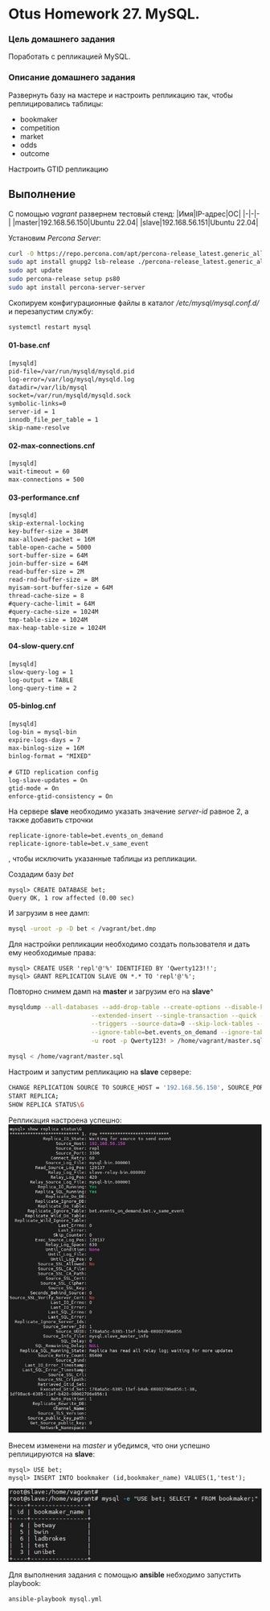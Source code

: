 # Otus Homework 27. MySQL.
### Цель домашнего задания
Поработать с репликацией MySQL.
### Описание домашнего задания
Развернуть базу на мастере и настроить репликацию так, чтобы реплицировались таблицы:
- bookmaker
- competition
- market
- odds
- outcome

Настроить GTID репликацию
## Выполнение
С помощью _vagrant_ развернем тестовый стенд:
|Имя|IP-адрес|ОС|
|-|-|-|
|master|192.168.56.150|Ubuntu 22.04|
|slave|192.168.56.151|Ubuntu 22.04|

Установим _Percona Server_:
```bash
curl -O https://repo.percona.com/apt/percona-release_latest.generic_all.deb
sudo apt install gnupg2 lsb-release ./percona-release_latest.generic_all.deb
sudo apt update
sudo percona-release setup ps80
sudo apt install percona-server-server
```
Скопируем конфигурационные файлы в каталог _/etc/mysql/mysql.conf.d/_ и перезапустим службу:
```bash
systemctl restart mysql
```
#### 01-base.cnf
```
[mysqld]
pid-file=/var/run/mysqld/mysqld.pid
log-error=/var/log/mysql/mysqld.log
datadir=/var/lib/mysql
socket=/var/run/mysqld/mysqld.sock
symbolic-links=0
server-id = 1
innodb_file_per_table = 1
skip-name-resolve
```
#### 02-max-connections.cnf
```
[mysqld]
wait-timeout = 60
max-connections = 500
```
#### 03-performance.cnf
```
[mysqld]
skip-external-locking
key-buffer-size = 384M
max-allowed-packet = 16M
table-open-cache = 5000
sort-buffer-size = 64M
join-buffer-size = 64M
read-buffer-size = 2M
read-rnd-buffer-size = 8M
myisam-sort-buffer-size = 64M
thread-cache-size = 8
#query-cache-limit = 64M
#query-cache-size = 1024M
tmp-table-size = 1024M
max-heap-table-size = 1024M
```
#### 04-slow-query.cnf
```
[mysqld]
slow-query-log = 1
log-output = TABLE
long-query-time = 2
```
#### 05-binlog.cnf
```
[mysqld]
log-bin = mysql-bin
expire-logs-days = 7
max-binlog-size = 16M
binlog-format = "MIXED"

# GTID replication config
log-slave-updates = On
gtid-mode = On
enforce-gtid-consistency = On
```
На сервере **slave** необходимо указать значение _server-id_ равное 2, а также добавить строчки
```
replicate-ignore-table=bet.events_on_demand
replicate-ignore-table=bet.v_same_event
```
, чтобы исключить указанные таблицы из репликации.

Создадим базу _bet_
```
mysql> CREATE DATABASE bet;
Query OK, 1 row affected (0.00 sec)
```
И загрузим в нее дамп:
```bash
mysql -uroot -p -D bet < /vagrant/bet.dmp
```
Для настройки репликации необходимо создать пользователя и дать ему необходимые права:
```
mysql> CREATE USER 'repl'@'%' IDENTIFIED BY 'Qwerty123!!';
mysql> GRANT REPLICATION SLAVE ON *.* TO 'repl'@'%';
```
Повторно снимем дамп на **master** и загрузим его на **slave**^
```bash
mysqldump --all-databases --add-drop-table --create-options --disable-keys \
                       --extended-insert --single-transaction --quick --events --routines \
                       --triggers --source-data=0 --skip-lock-tables --flush-privileges \
                       --ignore-table=bet.events_on_demand --ignore-table=bet.v_same_event \
                       -u root -p Qwerty123! > /home/vagrant/master.sql
```
```bash
mysql < /home/vagrant/master.sql
```
Настроим и запустим репликацию на **slave** сервере:
```bash
CHANGE REPLICATION SOURCE TO SOURCE_HOST = '192.168.56.150', SOURCE_PORT = 3306, SOURCE_USER = 'repl', SOURCE_PASSWORD = 'Qwerty123!!', SOURCE_AUTO_POSITION = 1;
START REPLICA;
SHOW REPLICA STATUS\G
```
Репликация настроена успешно:  
![status](img/status.jpg)  
  
Внесем изменени на *master* и убедимся, что они успешно реплицируются на **slave**:
```
mysql> USE bet;
mysql> INSERT INTO bookmaker (id,bookmaker_name) VALUES(1,'test');
```
![slave](img/slave.jpg)

Для выполнения задания с помощью **ansible** небходимо запустить playbook:
```bash
ansible-playbook mysql.yml
```
